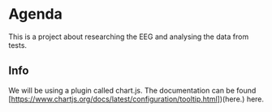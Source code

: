 # Agenda

This is a project about researching the EEG and analysing the data from tests.

## Info
We will be using a plugin called chart.js.
The documentation can be found [https://www.chartjs.org/docs/latest/configuration/tooltip.html])(here.)
<a src="https://www.chartjs.org/docs/latest/configuration/tooltip.html">here</a>.
